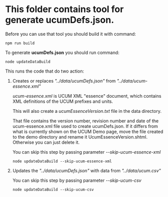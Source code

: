 # This folder contains tool for generate ucumDefs.json.
Before you can use that tool you should build it with command:

    npm run build

To generate **ucumDefs.json** you should run command:

    node updateDataBuild

This runs the code that do two action:
1. Creates or replaces *"../data/ucumDefs.json"* from *"../data/ucum-essence.xml"*

   *ucum-essence.xml* is UCUM XML "essence" document, which contains
   XML definitions of the UCUM prefixes and units.

   This will also create a *ucumEssenceVersion.txt* file in the data directory.

   That file contains the version number, revision number and date of the
   ucum-essence.xml file used to create ucumDefs.json.  If it differs from
   what is currently shown on the UCUM Demo page, move the file created to
   the demo directory and rename it UcumEssenceVersion.shtml.  Otherwise you
   can just delete it.

   You can skip this step by passing parameter *--skip-ucum-essence-xml*

       node updateDataBuild --skip-ucum-essence-xml

2. Updates the *"../data/ucumDefs.json"* with data from *"../data/ucum.csv"*

   You can skip this step by passing parameter *--skip-ucum-csv*
   
       node updateDataBuild --skip-ucum-csv
